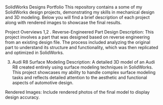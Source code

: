 SolidWorks Designs Portfolio
This repository contains a some of my SolidWorks design projects, demonstrating my skills in mechanical design and 3D modeling. Below you will find a brief description of each project along with rendered images to showcase the final results.

Project Overviews
1,2 . Reverse-Engineered Part Design
Description: This project involves a part that was designed based on reverse engineering from an existing design file. The process included analyzing the original part to understand its structure and functionality, which was then replicated and optimized in SolidWorks.

3. Audi R8 Surface Modeling
Description: A detailed 3D model of an Audi R8 created entirely using surface modeling techniques in SolidWorks. This project showcases my ability to handle complex surface modeling tasks and reflects detailed attention to the aesthetic and functional aspects of automotive design.

Rendered Images: Include  rendered photos of the final model to display design accuracy.
